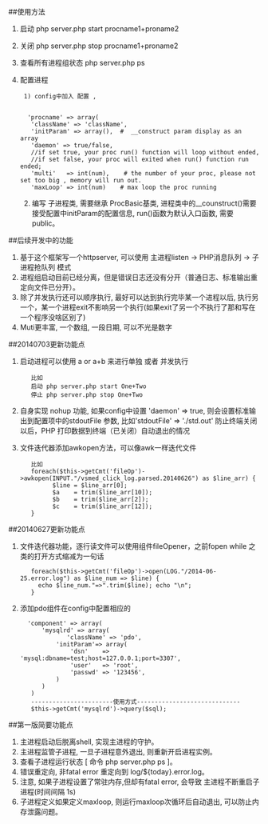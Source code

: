 ##使用方法


1. 启动 php server.php start procname1+proname2
2. 关闭 php server.php stop  procname1+proname2
3. 查看所有进程组状态 php server.php ps
4. 配置进程

        1) config中加入 配置 ,
	
          
         'procname' => array(
          'className' => 'className',
          'initParam' => array(),  #  __construct param display as an array
          'daemon' => true/false,  
          //if set true, your proc run() function will loop without ended, 
          //if set false, your proc will exited when run() function run ended; 
          'multi'   => int(num),    # the number of your proc, please not set too big , memory will run out. 
          'maxLoop' => int(num)    # max loop the proc running
         
	2) 编写 子进程类, 需要继承 ProcBasic基类, 进程类中的__counstruct()需要接受配置中initParam的配置信息,  run()函数为默认入口函数, 需要 public。
	
##后续开发中的功能

1. 基于这个框架写一个httpserver, 可以使用 主进程listen -> PHP消息队列 -> 子进程抢队列    模式
2. 进程组启动目前已经分离，但是错误日志还没有分开（普通日志、标准输出重定向文件已分开）。
3. 除了并发执行还可以顺序执行, 最好可以达到执行完毕某一个进程以后, 执行另一个，某一个进程exit不影响另一个执行(如果exit了另一个不执行了那和写在一个程序没啥区别了)
4. Muti更丰富, 一个数组, 一段日期, 可以不光是数字

##20140703更新功能点
1. 启动进程可以使用 a  or  a+b  来进行单独 或者 并发执行

          比如
          启动 php server.php start One+Two
          停止 php server.php stop One+Two 
 
2. 自身实现 nohup 功能, 如果config中设置 'daemon' => true,  则会设置标准输出到配置项中的stdoutFile 参数,  比如'stdoutFile' => './std.out'  防止终端关闭以后，PHP 打印数据到终端（已关闭）自动退出的情况


3. 文件迭代器添加awkopen方法，可以像awk一样迭代文件

          比如
          foreach($this->getCmt('fileOp')->awkopen(INPUT."/vsmed_click_log.parsed.20140626") as $line_arr) {
                $line = $line_arr[0];
                $a    = trim($line_arr[10]);
                $b    = trim($line_arr[2]);
                $c    = trim($line_arr[12]);
          }

##20140627更新功能点
1. 文件迭代器功能，逐行读文件可以使用组件fileOpener，之前fopen  while 之类的打开方式缩减为一句话

          foreach($this->getCmt('fileOp')->open(LOG."/2014-06-25.error.log") as $line_num => $line) {
          	echo $line_num."=>".trim($line); echo "\n";
          }	
         

2. 添加pdo组件在config中配置相应的

     	
      	 'component' => array(
      	     'mysqlrd' => array(
      	         	'className' => 'pdo',
      	         'initParam'=> array(
      	             'dsn'    => 'mysql:dbname=test;host=127.0.0.1;port=3307',
      	             'user'   => 'root',
      	             'passwd' => '123456',
      	         )
      	     )
      	  )
      	  -----------------------使用方式-----------------------------
      	  $this->getCmt('mysqlrd')->query($sql);
      	  
##第一版简要功能点


1. 主进程启动后脱离shell, 实现主进程的守护。
2. 主进程监管子进程, 一旦子进程意外退出, 则重新开启进程实例。
3. 查看子进程运行状态  [ 命令 php server.php ps ]。
4. 错误重定向, 非fatal error 重定向到 log/${today}.error.log。
5. 注意, 如果子进程设置了常驻内存,但却有fatal error, 会导致 主进程不断重启子进程(时间间隔 1s)
6. 子进程定义如果定义maxloop, 则运行maxloop次循环后自动退出, 可以防止内存泄露问题。
